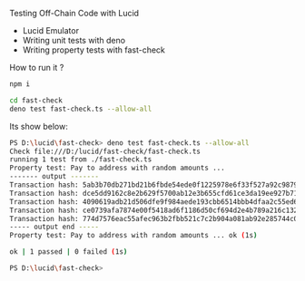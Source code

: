  Testing Off-Chain Code with Lucid
- Lucid Emulator
- Writing unit tests with deno
- Writing property tests with fast-check

How to run it ?

```bash
npm i
```
```bash
cd fast-check
deno test fast-check.ts --allow-all
```
Its show below: 
```bash
PS D:\lucid\fast-check> deno test fast-check.ts --allow-all
Check file:///D:/lucid/fast-check/fast-check.ts
running 1 test from ./fast-check.ts
Property test: Pay to address with random amounts ...
------- output -------
Transaction hash: 5ab3b70db271bd21b6fbde54ede0f1225978e6f33f527a92c98798c9ffc1a10b
Transaction hash: dce5dd9162c8e2b629f5700ab12e3b655cfd61ce3da19ee927b71f03200486ff
Transaction hash: 4090619adb21d506dfe9f984aede193cbb6514bbb4dfaa2c55ed69e1eccfbd8f
Transaction hash: ce0739afa7874e00f5418ad6f1186d50cf694d2e4b789a216c132b7d4a3df8a4
Transaction hash: 774d7576eac55afec963b2fbb521c7c2b904a081ab92e285744c0c8cfe94bee2
----- output end -----
Property test: Pay to address with random amounts ... ok (1s)

ok | 1 passed | 0 failed (1s)

PS D:\lucid\fast-check> 
```
